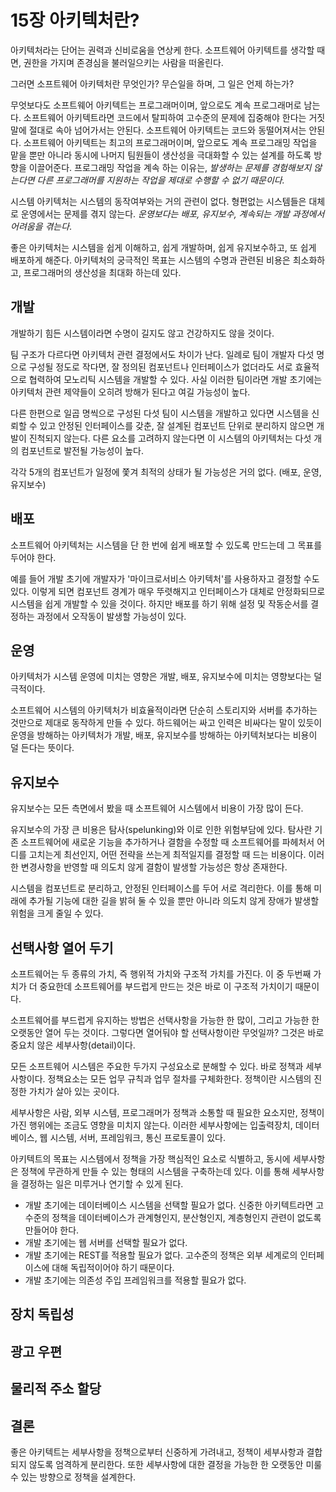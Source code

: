 # 15장 아키텍처란?

아키텍처라는 단어는 권력과 신비로움을 연상케 한다. 소프트웨어 아키텍트를 생각할 때면, 권한을 가지며 존경심을 불러일으키는 사람을 떠올린다.

그러면 소프트웨어 아키텍처란 무엇인가? 무슨일을 하며, 그 일은 언제 하는가?

무엇보다도 소프트웨어 아키텍트는 프로그래머이며, 앞으로도 계속 프로그래머로 남는다. 소프트웨어 아키텍트라면 코드에서 탈피하여 고수준의 문제에 집중해야 한다는 거짓말에 절대로 속아 넘어가서는 안된다. 소프트웨어 아키텍트는 코드와 동떨어져서는 안된다. 소프트웨어 아키텍트는 최고의 프로그래머이며, 앞으로도 계속 프로그래밍 작업을 맡을 뿐만 아니라 동시에 나머지 팀원들이 생산성을 극대화할 수 있는 설계를 하도록 방향을 이끌어준다. 프로그래밍 작업을 계속 하는 이유는, *발생하는 문제를 경험해보지 않는다면 다른 프로그래머를 지원하는 작업을 제대로 수행할 수 없기 때문이다.*

시스템 아키텍처는 시스템의 동작여부와는 거의 관련이 없다. 형편없는 시스템들은 대체로 운영에서는 문제를 겪지 않는다. *운영보다는 배포, 유지보수, 계속되는 개발 과정에서 어려움을 겪는다*.

좋은 아키텍처는 시스템을 쉽게 이해하고, 쉽게 개발하며, 쉽게 유지보수하고, 또 쉽게 배포하게 해준다. 아키텍처의 궁극적인 목표는 시스템의 수명과 관련된 비용은 최소화하고, 프로그래머의 생산성을 최대화 하는데 있다.



## 개발

개발하기 힘든 시스템이라면 수명이 길지도 않고 건강하지도 않을 것이다.

팀 구조가 다르다면 아키텍처 관련 결정에서도 차이가 난다. 일례로 팀이 개발자 다섯 명으로 구성될 정도로 작다면, 잘 정의된 컴포넌트나 인터페이스가 없더라도 서로 효율적으로 협력하여 모노리틱 시스템을 개발할 수 있다. 사실 이러한 팀이라면 개발 초기에는 아키텍처 관련 제약들이 오히려 방해가 된다고 여길 가능성이 높다. 

다른 한편으로 일곱 명씩으로 구성된 다섯 팀이 시스템을 개발하고 있다면 시스템을 신뢰할 수 있고 안정된 인터페이스를 갖춘, 잘 설계된 컴포넌트 단위로 분리하지 않으면 개발이 진척되지 않는다. 다른 요소를 고려하지 않는다면 이 시스템의 아키텍처는 다섯 개의 컴포넌트로 발전될 가능성이 높다.

각각 5개의 컴포넌트가 일정에 쫓겨 최적의 상태가 될 가능성은 거의 없다. (배포, 운영, 유지보수)



## 배포

소프트웨어 아키텍처는 시스템을 단 한 번에 쉽게 배포할 수 있도록 만드는데 그 목표를 두어야 한다.

예를 들어 개발 초기에 개발자가 '마이크로서비스 아키텍처'를 사용하자고 결정할 수도 있다. 이렇게 되면 컴포넌트 경계가 매우 뚜렷해지고 인터페이스가 대체로 안정화되므로 시스템을 쉽게 개발할 수 있을 것이다. 하지만 배포를 하기 위해 설정 및 작동순서를 결정하는 과정에서 오작동이 발생할 가능성이 있다.



## 운영

아키텍처가 시스템 운영에 미치는 영향은 개발, 배포, 유지보수에 미치는 영향보다는 덜 극적이다.

소프트웨어 시스템의 아키텍처가 비효율적이라면 단순히 스토리지와 서버를 추가하는 것만으로 제대로 동작하게 만들 수 있다. 하드웨어는 싸고 인력은 비싸다는 말이 있듯이 운영을 방해하는 아키텍처가 개발, 배포, 유지보수를 방해하는 아키텍처보다는 비용이 덜 든다는 뜻이다.



## 유지보수

유지보수는 모든 측면에서 봤을 때 소프트웨어 시스템에서 비용이 가장 많이 든다.

유지보수의 가장 큰 비용은 탐사(spelunking)와 이로 인한 위험부담에 있다. 탐사란 기존 소프트웨어에 새로운 기능을 추가하거나 결함을 수정할 때 소프트웨어를 파헤처서 어디를 고치는게 최선인지, 어떤 전략을 쓰는게 최적일지를 결정할 때 드는 비용이다. 이러한 변경사항을 반영할 때 의도치 않게 결함이 발생할 가능성은 항상 존재한다.

시스템을 컴포넌트로 분리하고, 안정된 인터페이스를 두어 서로 격리한다. 이를 통해 미래에 추가될 기능에 대한 길을 밝혀 둘 수 있을 뿐만 아니라 의도치 않게 장애가 발생할 위험을 크게 줄일 수 있다.



## 선택사항 열어 두기

소프트웨어는 두 종류의 가치, 즉 행위적 가치와 구조적 가치를 가진다. 이 중 두번째 가치가 더 중요한데 소프트웨어를 부드럽게 만드는 것은 바로 이 구조적 가치이기 때문이다.

소프트웨어를 부드럽게 유지하는 방법은 선택사항을 가능한 한 많이, 그리고 가능한 한 오랫동안 열어 두는 것이다. 그렇다면 열어둬야 할 선택사항이란 무엇일까? 그것은 바로 중요치 않은 세부사항(detail)이다.

모든 소프트웨어 시스템은 주요한 두가지 구성요소로 분해할 수 있다. 바로 정책과 세부사항이다. 정책요소는 모든 업무 규칙과 업무 절차를 구체화한다. 정책이란 시스템의 진정한 가치가 살아 있는 곳이다.

세부사항은 사람, 외부 시스템, 프로그래머가 정책과 소통할 때 필요한 요소지만, 정책이 가진 행위에는 조금도 영향을 미치지 않는다. 이러한 세부사항에는 입출력장치, 데이터베이스, 웹 시스템, 서버, 프레임워크, 통신 프로토콜이 있다.

아키텍트의 목표는 시스템에서 정책을 가장 핵심적인 요소로 식별하고, 동시에 세부사항은 정책에 무관하게 만들 수 있는 형태의 시스템을 구축하는데 있다. 이를 통해 세부사항을 결정하는 일은 미루거나 연기할 수 있게 된다.

* 개발 초기에는 데이터베이스 시스템을 선택할 필요가 없다. 신중한 아키텍트라면 고수준의 정책을 데이터베이스가 관계형인지, 분산형인지, 계층형인지 관련이 없도록 만들어야 한다.
* 개발 초기에는 웹 서버를 선택할 필요가 없다.
* 개발 초기에는 REST를 적용할 필요가 없다. 고수준의 정책은 외부 세계로의 인터페이스에 대해 독립적이어야 하기 때문이다.
* 개발 초기에는 의존성 주입 프레임워크를 적용할 필요가 없다.



## 장치 독립성



## 광고 우편



## 물리적 주소 할당



## 결론

좋은 아키텍트는 세부사항을 정책으로부터 신중하게 가려내고, 정책이 세부사항과 결합되지 않도록 엄격하게 분리한다. 또한 세부사항에 대한 결정을 가능한 한 오랫동안 미룰 수 있는 방향으로 정책을 설계한다.




